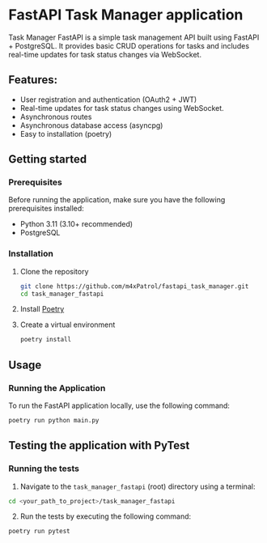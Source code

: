 # FastAPI Task Manager application
Task Manager FastAPI is a simple task management API built using FastAPI + PostgreSQL. It provides basic CRUD operations for tasks and includes real-time updates for task status changes via WebSocket.

## Features:
* User registration and authentication (OAuth2 + JWT)
* Real-time updates for task status changes using WebSocket.
* Asynchronous routes
* Asynchronous database access (asyncpg)
* Easy to installation (poetry)

## Getting started
### Prerequisites
Before running the application, make sure you have the following prerequisites installed:

* Python 3.11 (3.10+ recommended)
* PostgreSQL

### Installation
1. Clone the repository
   
   ```bash
   git clone https://github.com/m4xPatrol/fastapi_task_manager.git
   cd task_manager_fastapi
   ```
   
2. Install [Poetry](https://python-poetry.org/docs/#installation)
3. Create a virtual environment
   
   ```bash
   poetry install
   ```
   
## Usage
### Running the Application

To run the FastAPI application locally, use the following command:

```bash
poetry run python main.py
```
## Testing the application with PyTest
### Running the tests
1. Navigate to the `task_manager_fastapi` (root) directory using a terminal:
   
```bash
cd <your_path_to_project>/task_manager_fastapi
```

2. Run the tests by executing the following command:

```bash
poetry run pytest
```
